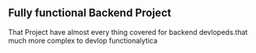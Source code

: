 ## Fully functional Backend Project

That Project have almost every thing covered for backend devlopeds.that much more complex to devlop functionalytica 